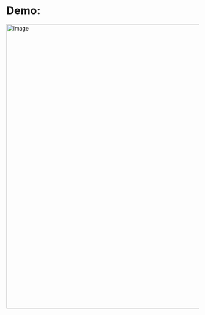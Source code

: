 # Demo:
<img width="745" alt="image" src="https://user-images.githubusercontent.com/43049943/171093801-8156ed0b-e358-48b3-8e38-f76dcd38d5be.png">
